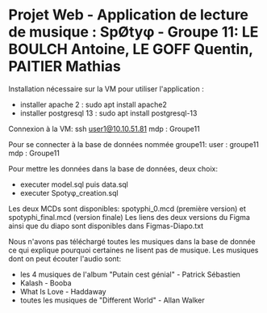 # Projet Web - Application de lecture de musique : SpØtyφ - Groupe 11: LE BOULCH Antoine, LE GOFF Quentin, PAITIER Mathias

Installation nécessaire sur la VM pour utiliser l'application :

- installer apache 2 :              sudo apt install apache2 
- installer postgresql 13 :         sudo apt install postgresql-13 

Connexion à la VM:
ssh user1@10.10.51.81 mdp : Groupe11

Pour se connecter à la base de données nommée groupe11: 
user : groupe11 
mdp : Groupe11

Pour mettre les données dans la base de données, deux choix:
- executer model.sql puis data.sql
- executer Spotyφ_creation.sql

Les deux MCDs sont disponibles: spotyphi_0.mcd (première version) et spotyphi_final.mcd (version finale)
Les liens des deux versions du Figma ainsi que du diapo sont disponibles dans Figmas-Diapo.txt

Nous n'avons pas téléchargé toutes les musiques dans la base de donnée ce qui explique pourquoi certaines ne lisent pas de musique.
Les musiques dont on peut écouter l'audio sont:
- les 4 musiques de l'album "Putain cest génial" - Patrick Sébastien
- Kalash - Booba
- What Is Love - Haddaway
- toutes les musiques de "Different World" - Allan Walker